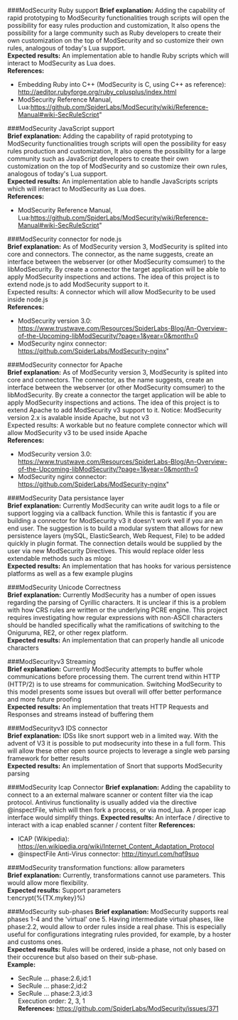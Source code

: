 ###ModSecurity Ruby support	
**Brief explanation:** Adding the capability of rapid prototyping to ModSecurity functionalities trough scripts will open the possibility for easy rules production and customization, It also opens the possibility for a large community such as Ruby developers to create their own customization on the top of ModSecurity and so customize their own rules, analogous of today's Lua support.			
**Expected results:** An implementation able to handle Ruby scripts which will interact to ModSecurity as Lua does.			
**References:**
- Embedding Ruby into C++ (ModSecurity is C, using C++ as reference): http://aeditor.rubyforge.org/ruby_cplusplus/index.html
- ModSecurity Reference Manual, Lua:https://github.com/SpiderLabs/ModSecurity/wiki/Reference-Manual#wiki-SecRuleScript"	

###ModSecurity JavaScript support			
**Brief explanation:** Adding the capability of rapid prototyping to ModSecurity functionalities trough scripts will open the possibility for easy rules production and customization, It also opens the possibility for a large community such as JavaScript developers to create their own customization on the top of ModSecurity and so customize their own rules, analogous of today's Lua support.			
**Expected results:** An implementation able to handle JavaScripts scripts which will interact to ModSecurity as Lua does.			
**References:**
- ModSecurity Reference Manual, Lua:https://github.com/SpiderLabs/ModSecurity/wiki/Reference-Manual#wiki-SecRuleScript"	

###ModSecurity connector for node.js			
**Brief explanation:** As of ModSecurity version 3, ModSecurity is splited into core and connectors. The connector, as the name suggests, create an interface between the webserver (or other ModSecurity comsumer) to the libModSecurity. By create a connector the target application will be able to apply ModSecurity inspections and actions. The idea of this project is to extend node.js to add ModSecurity support to it.			
Expected results: A connector which will allow ModSecurity to be used inside node.js			
**References:**
- ModSecurity version 3.0:
https://www.trustwave.com/Resources/SpiderLabs-Blog/An-Overview-of-the-Upcoming-libModSecurity/?page=1&year=0&month=0
- ModSecurity nginx connector:
https://github.com/SpiderLabs/ModSecurity-nginx"

###ModSecurity connector for Apache			
**Brief explanation:** As of ModSecurity version 3, ModSecurity is splited into core and connectors. The connector, as the name suggests, create an interface between the webserver (or other ModSecurity comsumer) to the libModSecurity. By create a connector the target application will be able to apply ModSecurity inspections and actions. The idea of this project is to extend Apache to add ModSecurity v3 support to it. Notice: ModSecurity version 2.x is avalable inside Apache, but not v3			
Expected results: A workable but no feature complete connector which will allow ModSecurity v3 to be used inside Apache			
**References:**
- ModSecurity version 3.0:
https://www.trustwave.com/Resources/SpiderLabs-Blog/An-Overview-of-the-Upcoming-libModSecurity/?page=1&year=0&month=0
- ModSecurity nginx connector:
https://github.com/SpiderLabs/ModSecurity-nginx"


###ModSecurity Data persistance layer			
**Brief explanation:** Currently ModSecurity can write audit logs to a file or support logging via a callback function. While this is fantastic if you are building a connector for ModSecurity v3 it doesn't work well if you are an end user. The suggestion is to build a modular system that allows for new persistence layers (mySQL, ElasticSearch, Web Request, File) to be added quickly in  plugin format. The connection details would be supplied by the user via new ModSecurity Directives. This would replace older less extendable methods such as mlogc			
**Expected results:** An implementation that has hooks for various persistence platforms as well as a few example plugins

###ModSecurity Unicode Correctness			
**Brief explanation:** Currently ModSecurity has a number of open issues regarding the parsing of Cyrillic characters. It is unclear if this is a problem with how CRS rules are written or the underlying PCRE engine. This project requires investigating how regular expressions with non-ASCII characters should be handled specifically what the ramifications of switching to the Oniguruma, RE2, or other regex platform.			
**Expected results:** An implementation that can properly handle all unicode characters

###ModSecurityv3 Streaming			
**Brief explanation:** Currently ModSecurity attempts to buffer whole communications before processing them. The current trend within HTTP (HTTP/2) is to use streams for communication. Switching ModSecurity to this model presents some issues but overall will offer better performance and more future proofing			
**Expected results:** An implementation that treats HTTP Requests and Responses and streams instead of buffering them	

###ModSecurityv3 IDS connector			
**Brief explanation:** IDSs like snort support web in a limited way. With the advent of V3 it is possible to put modsecurity into these in a full form. This will allow these other open source projects to leverage a single web parsing framework for better results			
**Expected results:** An implementation of Snort that supports ModSecurity parsing											

###ModSecurity Icap Connector
**Brief explanation:** Adding the capability to connect to a an external malware scanner or content filter via the icap protocol. Antivirus functionality is usually added via the directive @inspectFile, which will then fork a process, or via mod_lua. A proper icap interface would simplify things.
**Expected results:** An interface / directive to interact with a icap enabled scanner / content filter
**References:**
- ICAP (Wikipedia): https://en.wikipedia.org/wiki/Internet_Content_Adaptation_Protocol
- @inspectFile Anti-Virus connector: http://tinyurl.com/hqf9suo

###ModSecurity transformation functions: allow parameters  
**Brief explanation:** Currently, transformations cannot use parameters. This would allow more flexibility.  
**Expected results:** Support parameters  
t:encrypt(%{TX.mykey}%)  


###ModSecurity sub-phases
**Brief explanation:** ModSecurity supports real phases 1-4 and the 'virtual' one 5. Having intermediate virtual phases, like phase:2.2, would allow to order rules inside a real phase. This is especially useful for configurations integrating rules provided, for example, by a hoster and customs ones.   
**Expected results:** Rules will be ordered, inside a phase, not only based on their occurence but also based on their sub-phase.  
**Example:**  
- SecRule ... phase:2.6,id:1  
- SecRule ... phase:2,id:2  
- SecRule ... phase:2.3,id:3  
Execution order: 2, 3, 1  
**References:** https://github.com/SpiderLabs/ModSecurity/issues/371